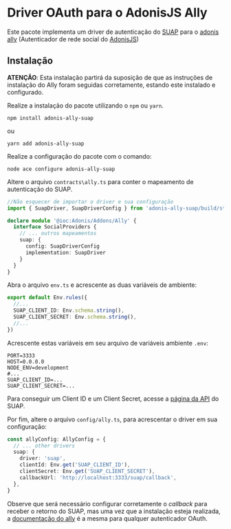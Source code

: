 # Driver OAuth para o AdonisJS Ally
Este pacote implementa um driver de autenticação do [SUAP](https://suap.ifrn.edu.br) para o [adonis ally](https://docs.adonisjs.com/guides/auth/social) (Autenticador de rede social do [AdonisJS](https://docs.adonisjs.com/))

## Instalação
**ATENÇÃO**: Esta instalação partirá da suposição de que as instruções de instalação do Ally foram seguidas corretamente, estando este instalado e configurado.

Realize a instalação do pacote utilizando o `npm` ou `yarn`.
```
npm install adonis-ally-suap
```
ou 
```
yarn add adonis-ally-suap
```

Realize a configuração do pacote com o comando:
```
node ace configure adonis-ally-suap
```

Altere o arquivo `contracts\ally.ts` para conter o mapeamento de autenticação do SUAP.

```ts
//Não esquecer de importar o driver e sua configuração
import { SuapDriver, SuapDriverConfig } from 'adonis-ally-suap/build/standalone'

declare module '@ioc:Adonis/Addons/Ally' {
  interface SocialProviders {
    // ... outros mapeamentos
    suap: {
      config: SuapDriverConfig
      implementation: SuapDriver
    }
  }
}
```

Abra o arquivo `env.ts` e acrescente as duas variáveis de ambiente:

```ts
export default Env.rules({
  //...
  SUAP_CLIENT_ID: Env.schema.string(),
  SUAP_CLIENT_SECRET: Env.schema.string(),
  //...
})
```

Acrescente estas variáveis em seu arquivo de variáveis ambiente `.env`:
```shell
PORT=3333
HOST=0.0.0.0
NODE_ENV=development
#...
SUAP_CLIENT_ID=...
SUAP_CLIENT_SECRET=...

```

Para conseguir um Client ID e um Client Secret, acesse a [página da API](https://suap.ifrn.edu.br/api/) do SUAP.

Por fim, altere o arquivo `config/ally.ts`, para acrescentar o driver em sua configuração:
```ts
const allyConfig: AllyConfig = {
  // ... other drivers
  suap: {
    driver: 'suap',
    clientId: Env.get('SUAP_CLIENT_ID'),
    clientSecret: Env.get('SUAP_CLIENT_SECRET'),
    callbackUrl: 'http://localhost:3333/suap/callback',
  },
}
```

Observe que será necessário configurar corretamente o *callback* para receber o retorno do SUAP, mas uma vez que a instalação esteja realizada, a [documentação do ally](https://docs.adonisjs.com/guides/auth/social) é a mesma para qualquer autenticador OAuth.